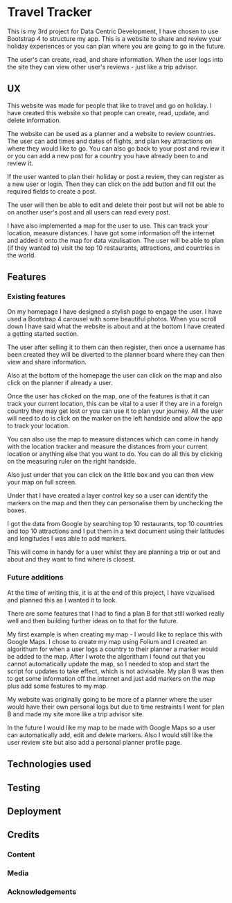 # Travel Tracker

This is my 3rd project for Data Centric Development, I have chosen to use Bootstrap 4 to structure my app.
This is a website to share and review your holiday experiences or you can plan where you are going to go in the future.

The user's can create, read, and share information. When the user logs into the site they can view other user's reviews - just like a trip advisor.

## **UX**

This website was made for people that like to travel and go on holiday. I have created this website so that people can create, read, update, and delete information.

The website can be used as a planner and a website to review countries. The user can add times and dates of flights, and plan key attractions on where they would like to go. You can also go back to your post and review it or you can add a new post for a country you have already been to and review it.

If the user wanted to plan their holiday or post a review, they can register as a new user or login. Then they can click on the add button and fill out the required fields to create a post.

The user will then be able to edit and delete their post but will not be able to on another user's post and all users can read every post.

I have also implemented a map for the user to use. This can track your location, measure distances. I have got some information off the internet and added it onto the map for data vizulisation. The user will be able to plan (if they wanted to) visit the top 10 restaurants, attractions, and countries in the world.

## **Features**

### Existing features

On my homepage I have designed a stylish page to engage the user. I have used a Bootstrap 4 carousel with some beautiful photos.
When you scroll down I have said what the website is about and at the bottom I have created a getting started section.

The user after selling it to them can then register, then once a username has been created they will be diverted to the planner board where they can then view and share information.

Also at the bottom of the homepage the user can click on the map and also click on the planner if already a user.

Once the user has clicked on the map, one of the features is that it can track your current location, this can be vital to a user if they are in a foreign country they may get lost or you can use it to plan your journey. All the user will need to do is click on the marker on the left handside and allow the app to track your location.

You can also use the map to measure distances which can come in handy with the location tracker and measure the distances from your current location or anything else that you want to do. You can do all this by clicking on the measuring ruler on the right handside.

Also just under that you can click on the little box and you can then view your map on full screen.

Under that I have created a layer control key so a user can identify the markers on the map and then they can personalise them by unchecking the boxes.

I got the data from Google by searching top 10 restaurants, top 10 countries and top 10 attractions and I put them in a text document using their latitudes and longitudes I was able to add markers.

This will come in handy for a user whilst they are planning a trip or out and about and they want to find where is closest.

### Future additions

At the time of writing this, it is at the end of this project, I have vizualised and planned this as I wanted it to look.

There are some features that I had to find a plan B for that still worked really well and then building further ideas on to that for the future.

My first example is when creating my map - I would like to replace this with Google Maps. I chose to create my map using Folium and I created an algorithum for when a user logs a country to their planner a marker would be added to the map. After I wrote the algoritham I found out that you cannot automatically update the map, so I needed to stop and start the script for updates to take effect, which is not advisable.
My plan B was then to get some information off the internet and just add markers on the map plus add some features to my map.

My website was originally going to be more of a planner where the user would have their own personal logs but due to time restraints I went for plan B and made my site more like a trip advisor site.

In the future I would like my map to be made with Google Maps so a user can automatically add, edit and delete markers. Also I would still like the user review site but also add a personal planner profile page.

## **Technologies used**

## **Testing**

## **Deployment**

## **Credits**

### Content

### Media

### Acknowledgements
